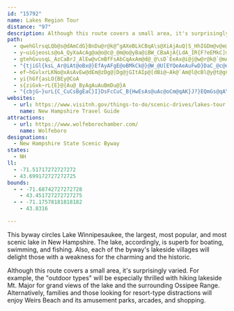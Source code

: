 ```yaml
---
id: "15792"
name: Lakes Region Tour
distance: "97"
description: Although this route covers a small area, it's surprisingly varied. This byway circles Lake Winnipesaukee, the largest, most popular, and most scenic lake in the state. Its villages delight those with a weakness for the charming and the historic.
path:
  - qwehGlrsqLQb@s@dAmCdG}BnDu@r@k@^gAXeBLkCBqA\s@XiAjAuQ|S_HhIGDm@v@e@b@U\iCfC_At@cF|CwA`@{CjAyKrB{IvAm@PiATiTvD}PbDaIx@sDXgUbAw^|AQCc@FchA|EoAJgCKIFgBa@wB}@eAo@cByAiAsAiAkB{@mBmA{Dq@gDy@_G[aBUuAc@oBw@qFc@_Ce@yB}@uD}@oC}@}BwAwCi@cAyAuBkBmBsAy@_Ag@yBs@mE{@kAKuBM}BHkLtA{CR_CHo@?qBUmA_@aAa@eCwAoAyAgB_CaA_BiDiHoHcNqBaEsAeC]c@g@_As@u@_@YsAw@gAk@_Bm@{Ac@oB]gH_@sPuA_Ng@oMaAiDM_CSwD_@yCo@iEgA}FkBO?eJgEoBy@iNkFgAe@]UyBkAwA_AuBwBsCiD_A{AYy@qDkHyAcD}AkEoCoIqKiYaBkDs@qAgB}BeOkQ_BkAuEyBk@c@SE_@[_Ac@{D{CmBoB}BkCoAkBk@eB[}AO_BEyBWoAm@LoDj@qAj@cBfAqCz@}Dn@eAv@_@`@gDtCaDrC{AnBgCnCoAfBiF|IQPCHoDbGcC`DuEvEoCvE_C~HMROz@GHwAtH[|@aHrQ{EnKcFhK{@~AeD~IcDnGsA~B_CxEqEfKQf@_CdFyAdFKdAQ`Fe@~OLp@NrCFr@PdCAv@KvAe@|B]fAsBxFmBzEkRhb@iA`CoFvMcEfJcAbCIN_DrHaAlBK^W~AWfFe@bEA`@CZ?f@IfBo@`Ck@vA_HzMeKdMu@fAqBjCs@hA_BpC{CtDe@z@eC|F{@~Bw@tCYpAyCfLw@zAqCzGmA~Ao@d@g@X{@RuALk@?mASoFiAkCu@mCm@aB?}ARaB^oAp@cCdBgAnA{DpHuCfFuFfJk@pBMf@m@lHe@lDQ~@y@`DgAtDkBzEuCnGcA`B}ApBcArBERa@|Ag@lCOlASzEi@bDQz@a@z@UX{A|AwCnDcCjCcC`Aq@j@cGzI[f@MVEP[NURiB|@cDt@iAN}Hb@uF`@{BFUFwBO{@McCCqABqATaBd@KFeAToDZuHfAaQ~AiI~@oB\uCZmFr@{A\oGfAiBPaDB}Eg@{Cg@cBu@qA{@_B{AuA{AuAu@q@OyB_AgAQmB?{Ab@eCjBmHtGaAh@eC|@uIvF}BxA_@PKLyZbQaAXcBRQAOFwDEsBJ_CTcAPm@DoAd@{@b@uAvAkF`K}@hB{D|Ii@dAiD`EsClFq@|@m@f@aBf@oBPgA?eBGiCY{Eq@yBO{C?sGRyB?i@Mu@YW[sBuFI_@eGkP]w@_@c@iAU}BG]Xm@x@q@fB_@nBiCdFoDfGsEbHUp@w@fD_@|@y@bAKDGTkE`DeDhC_AtAgDxHIT_AzICnBLrD\dCHjANdHDhC@nGDbHKrBa@xCcAxDiA|EcAjCwA~CGVo@r@gD~AsBh@eA`@_@HmDfBkCfBiAn@_@LeBx@ULSf@sC~FmCbGoC`GaHdOo@l@KN[PgA~Am@jAMZeBvDq@rBiCnMiAzEc@xA[p@cApCgBnG}AtE_BhDs@r@w@Ze@@sACeAXoAx@aCpBsBxBgBdCyBjD}AzCoGxMcBvCWVu@tA[nACj@@vBHzAdB~HRnBBnAAtC@NSxAYlAkBvDyAvBcCpCaBxAm@XmC^_L[oFC_CHyATkBr@{@h@yBlByAv@yA^cJTqB^oC`AuC|AkE`DmC~By@b@IBkEhD_EdD_DbDsBlBsA\aAFy@Sy@e@yDeEqAi@uBa@aBSk@G{CI}NGaC]mFcBmCuAcAm@aBTm@r@mBfBiLpMmBjB}DrDeBnB{DlFwA~B{@jBq@`BuBjIaAbD}FhMu@lBK`@gQz_@{CbGmC`GsGhNwB~EoGjNeBpDiKbSkAdCgCdGEHfG`HbBnBbF`F~EpFtCjDnAnB`Ag@EtBnBlFl@nBpA`C`EpEh@d@hDtDdDfDpF~FpBrBd@n@bFfFfAnAvGvGlBxAxDjC|AtAfApA|A~Dn@dDN`AFbAVjBN~@NtAn@vBpAtChAdB`AbAnAx@xAp@d@H`WrD|GjAdG`BzAtAnPbUxD|Fh@pA`@|Bd@vCDf@pCpRrBbH`A|BxBfEAr@HpAd@dBxAtD\jAd@r@TTh@Rn@?|ACrCM|AIJDJJt@HvD`AbHtBd@LdAf@nAz@bFpEdMdNn@jAhAlD\rBBj@@|@C~@EzDJvFLnBb@jCj@vBbCfMfAlFjDnMbAtElEhR~EvR`EvQFTVj@`@jAj@~@vEzG|BrChCtB|At@pAZ`@DdAEtAo@vByAlGmEpAw@~@a@pCm@bMaBzWaD~I{@fWuCtFe@bF]R?jE_@bEo@v@S|@CjBBhALx@Xt@l@h@r@l@bAj@zAhBfEbAbDZtAN|AX|Dv@pBDbBAJ@z@JrI?~AJj@H~BXhCRhAZlAl@fBv@hBrDjG~@fBrGvKRd@pAhCzCtKhBzGnApDrCpJ~@rD@TfA|D?NJRdAdDbArCj@hA`@r@`AxAn@n@bBjAfAl@hA^fAZ`CbAHFxAp@hCpAbB`ApEzCtF~CVJhAl@`GvCtEhCz@t@p@p@nBzBdArAv@tAXj@lAfDpArFb@hA`ArAh@`@fB`A\Xt@bA~@hB^jAv@jCl@|APr@Vt@gBt@Q@sAZkEr@wCL_LFyAFwDz@sBz@eCtBeAr@yAr@I?[VuTFmARcA`@wB|AwIpHcE`EgAt@eBp@oBj@mBp@wEhCcAd@gC`A_Bb@{DtAgDzAkA`@aIfAkFp@mAD{DW_Bc@yBq@kAOmBB{JT}CPU?e@JYVSFcAhA[`A]`Bm@rDi@fBs@|AoD|E}AdBoAx@qBn@mD|@uZxIsDrAgFbCkDbBG@KLyEhC}ClB_MjM{A|@oCtAk@ToBx@s@h@wApAmFdC_GdDuAr@c@P_BrAoA~AiBpCwDpG_Az@aEdC_Ax@uAtBwCtE]p@u@bBg@nBcDzROPi@|C{BjIw@lD]hAGf@o@pDoA~H_@rE{@zOyCne@KhDYdEkCfS]~Bs@vCmEhMgErMo@tAu@hAy@~@mAhA_Bt@sAXM?wAPcL~@oAP{@b@aAl@g@f@kArBq@dBg@nBObAIxA@nB\vDX~An@dBd@bB^`BNbCJ`DEhDO`Ds@~IMnDArHD|BLjB`@zBv@lDPbBHLXZcBxOI^BnBMxFa@zFCjBB`EJ|ATbBd@pAr@zAj@p@v@v@nE`Dl@|@t@dBl@jCbAvFxAhE~EdKv@lBl@`B\bBp@tGP`CNzLJrDLlB\lBJRmKvEgBlAsExEqAv@mFlCcAt@iAhAgClDyA|AqAjAyD~BsAnAyEpF{BhDo@lAqAfAaBz@}@Pq@BcDUgBJwCXaEPeALeAVoA`A{@fAsCzGs@~@y@n@yAp@{@L_KfAiAP}An@g@h@Yj@Wb@Q~@?n@|@xM@|AOlE@jAJ~@?rCL`Dx@~HTbIAjBYzCy@vFGx@EfBTnF\lKd@vO~@fSAbBKzBo@`EKdB[xCq@rE_AjDI`ACdDG|Bu@tIa@xBg@nAkAjBwG~Hs@n@y@|@qB~Cm@z@cAvBiBlEkAxCoAfEaAtD}AvE{AvEgDnJwDlIoAvCoApCIZgBlDa@n@wAnAyAl@yAVe@?iAEkAm@cCs@uBhAe@l@q@zBG`BD~@VrArC~HZz@j@nCJbBJv@BZ?XFdC@^B|AAtHIbYFfCf@xFBdAClB
  - y~uiGjeosLs@oA_QyXaAcAg@a@o@c@_@m@o@yBa@iBW_CBaAjA{LdA_IR{F?eEMkC]mDc@sBc@y@wAmBk@uAc@uB[mBImBDsD?y@SuAwFoRe@uAm@wB_B}G{AcFqAiFo@yA}BwD_DwEwD{GaAkCWaAe@iFm@oDYkC_@aOYiB_AsCe@_BWaB_A_JQcDEkDD}AfBePl@yGb@_BlAkB~DwDTa@l@cBZmAxCqN\Up@CsAcAk@q@aCqIQgA
  - gtehGvusqL_AzCaBrJ_AlEw@vCmBfFsAbCqAxAm@d@_@\sD`EeAx@i@j@w@r@k@`@mAb@u@`@kBdBcBlC_BjDq@bBc@tAWd@ANmCxFcAhAwAh@}Cd@_A^iBb@q@ZmB`BCJkAdAu@v@o@h@oGnE}BrAiFjCuAj@wA^kDf@iAl@m@d@_@b@Up@?PMfAb@tGHfC@v@[F{E~AELmB`AmAt@aBtAcChCqAbAwBvB{EtCaA\yE|BwHvCoCt@sEbAcAD_B@mD\eAZOHg@PkAv@cAx@oAtAq@hAwBnEwBlFu@tBcA`CMPaH|UgBvE{@vAmAdB_AhA}DjCeBr@[DmAj@oHbC}Ap@mAr@qPdOmP|M_LpJyMtKqBxA_Bp@cDbA_BZcJx@}RpAwHd@gN|@yDj@sBv@aBbAiA`Bw@`BeDjKaA`CeBjCiBtBgBrAq@Zo@PqDt@eAJy_@tC{Q`BoFh@sB`@mEfBwDjCaBlAENw@r@}BtCsAfCeBbEw@xBq@bCwC~Pe@~Dk@`EuDpUS|Ac@vDGzBHrNPxBd@~At@hBjAbCV`ABnAKz@m@tAiMjQq@^oAb@iGxAwBt@_Ab@iC~AgBdBiAtAyBjDeB~CiDdEgDhEcC`C_DtCiArAmDzF}DdGu@t@iCfB{@|@m@lAoAfFu@lDg@|DCh@_@xB}@fE_BdF}BvFcAvCiCzFiBjD_@|@gBhF{@vB]hAYzB]bBYhAi@nBo@fBqCrIu@jB}EnK[hAi@fDmA`DmAjCgAfBuAjA{At@{C~@aCjAm@^u@r@oAxBiG|LyBnEcBvDSp@cAjCcA~Ce@tBY|C{@hEQjAi@fB_AnBeAdBsBnC_BbCcCvE{@hB_@fBQnCBhBFhA~@dF\hCBjBIhBeAbHk@rD}@hEgHpX{AtEuAtDwBfGkB|EgChGqAnCwFjKyBvDoCvDeCrDYXcB|BkBzB{@hAoO`PmAdB}@nBe@bB[dCIrBHtCPjBVtAv@rBz@~ArAzAjBvAjDxBt@`@zC~BxA`BdArA`A`Bl@lAbA|C`@rA^tBxDr\f@jD`AvE~@`DhF|OtFpPtAnE`FdOJ^fDfKrFbP~CzJbLl]rAvDZlAxB~Kt@`Et@lGd@bDFhDL`C^lEJp@l@tGf@nELlA~@zLBf@dAfIHp@dAxEx@zB~AnDjB`DrBzDdA`Cx@bCTvAPpARlCDjCNlP@rDLbESx@Qj@]h@u@VQEqYsDs@Fo@PcAn@wA~AyCvDqAxAiAbAsAbAiBj@q@PyG`CuFvAsBr@_HfDwC`A_OxCwAPeDPqBDiGUgAH}IjBaBb@_A\i@b@e@v@}@~BCRoBxFa@t@m@~@mApAm@\y@j@u@jAaAtBy@lDGd@Sp@u@bASNuAr@u@NiFn@sGp@qBBoBKgAUwAo@iAeA_AwA}@qBi@wA}F}Rm@iBo@sAg@y@{@{@eAs@iAa@qAQkBGqHCaGcAg@Hi@\i@f@Yx@}@rD]xBEPgAfJaAfI{BrPY~Bq@tDcAbCwDdGmA|B}H`PaAxBo@xBu@vCs@lFcAnDgArCgA|BmBlDw@hAcDdCkBbBmFlEmGvEsf@d_@kBtAcB~@uAb@cAVgDl@sBl@oI|AwCNiAAkBSmCQoASsCW}A@kAFm@LqBj@aAl@_BhAwBpBwA|Ai@n@MDwA`BgCjC_B|B{@~A]x@iArEgCzLaBvHi@vB{@tBg@dAi@r@mCpCoBbBoDpCI?H?tZj@~Fl@hHpA~DdAjJhBrF|@|B`@t@LjHnB~HnEdEjBLB~AZpCYtJuDvBi@`@KXYt@?nBe@rOJd@?NRhGEjGg@rBUxH_AzEo@nAObEoAjBqAH_@t@C~CeDhDmE`EoExFkErBs@hC?fBb@lEJtDk@xNcEpI?nF~@fAe@nAE`BeAtAu@l@Yp@E\YtXeLR_@jAMb@_@f@KREjD?bLvArBXzDn@dBXnDj@~E|@rGdApE^xFSrFeAhE_B~HqENg@f@K~IiG~NoMvFoDPBHOb@EJYrBs@tBqAhAOp@g@~@ExEeAhFEnADdAT|Cr@dPnGVd@vGhADKr@qAlC}Cx@u@lI}FbJaH|BkBjQgO`Am@vB_AxA]|EUdBCzAHtFx@rFr@j@P^x@pKeLhAqAnHeDhIyEpBoAtHiEFGfDoB`Au@hDkD~AiAzBiBlC}A`Ag@|KeHkBgGxB}@fC_AbCw@nBe@fBST@XP\d@\ZJKdBy@wBqCcC}A_Bc@aDaA_@O}FcEiGsEeEgDiC{BMIa@GO?u@C{CCeEXiCRa@FYJgDpAcE`Bs@T_PzGWDkD[}Cu@kC{@mEiBuD}ByEaDkBkAiD}AgG_DqEwB}CqBuC{BcB_BcAsAsB}DEOg@}@iB}AgAw@iBeA{BgAaFmCuQyIs@e@sEcDqBgBuAuAuAyBu@iCSkA_@_EWSKOsAm@[K
  - "{tjiGl{ksL_Ar@iAt@oBx@}EfAyAFgE@oBMkCk@}@W_@U[EYQeAeAuFwD}DaC_@c@oEqCSQuAy@y@k@MM_@QoAe@g@OwBIeCLcAPYJE?}@\\_An@QTk@^aAt@_C|AmA~@cItF"
  - ef~hGvlxrLKNo@xAsAvEw@dEm@zDg@|Dg@jGItAIp@[dBi@~Ak@`Am@l@cBl@y@t@gChD_B`CuD~FqAdCKNaArBi@xBYl@eBhCm@bAgOtZ{@nAKH{@`BONENwAbAUPeGvF}@r@{AbBmBjCgChEmC`E}@`B}@tBqBrDeGrKyA`Cg@ZODoA\gBNqB@s@HiA`@y@f@gBlAqBlBo@z@yB`I_@lA{A~GOjAINq@~Fk@`CMd@w@fDs@rDYnB[vE?fCJrAb@nCRhCPlKIdC[nEa@dEaDlVu@jGO|@zAX
  - yi{hGf{asLO{BEy@CoA
  - s{ziGxk~rL{E}@{Au@_ByAgAuAuBmDu@}A
  - "{cbjG~}urL{C_CuCsBgEaC}I}DsFcCuC_B{HwEsAs@uAc@oCm@qAK}J?}EQmGs@qAYqFwAiHaCmFsBkC_A}Bc@}U}ByAa@mBs@cF}CwCwB{IoFeDwBySaMkOwJ{BmBoCeDEKgA_BsAkCeBwD}@sCs@aDeAwGkDiVw@{CaAgC}AoCuAoB{A}AwJwH{IqGaCqAaBo@w@U{Bg@eC_@}@GaAAyGFcEZ}Jl@kC?{B[yBc@iEeBsAu@o@i@kCsCkBeCgAsB{@iBw@iCaVoy@cAmCsCgFyAgDaAkC{@mDiAeHuHqj@q@mFUuDCsEDiCr@{GtEoUhAoFxCuO|BgNv@kGFyAL_FI_FoBg]i@yHg@cDi@{ByKsW{@yCg@sBeEgTe@sBo@oEQiCKmE@gCBy@CqBFcHAyCOgFyCun@a@sCuB{Ji@sDKaBLiCNyBBiCOmEQqB@yHV_z@DeGFuBRmCxAoI~Ge]hAgGpCaMxBsK|@sFTqBj@iHr@yKzA_XhAwPDsAz@oNVsAdCsGrLkXpAyD|@cDPi@lAmEhAoFh@sDdA}Hf@wEXmBrA{Lx@aJx@oQNyHE_Ae@_CkAoDaBaD"
websites:
  - url: https://www.visitnh.gov/things-to-do/scenic-drives/lakes-tour
    name: New Hampshire Travel Guide
attractions:
  - url: https://www.wolfeborochamber.com/
    name: Wolfeboro
designations:
  - New Hampshire State Scenic Byway
states:
  - NH
ll:
  - -71.51717272727272
  - 43.699172727272725
bounds:
  - - -71.68742727272728
    - 43.451727272727275
  - - -71.17578181818182
    - 43.8316

---
```


This byway circles Lake Winnipesaukee, the largest, most popular, and most scenic lake in New Hampshire. The lake, accordingly, is superb for boating, swimming, and fishing. Also, each of the byway's lakeside villages will delight those with a weakness for the charming and the historic.

Although this route covers a small area, it's surprisingly varied. For example, the "outdoor types" will be especially thrilled with hiking lakeside Mt. Major for grand views of the lake and the surrounding Ossipee Range. Alternatively, families and those looking for resort-type distractions will enjoy Weirs Beach and its amusement parks, arcades, and shopping.
